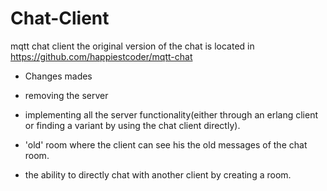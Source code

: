 # Chat-Client
mqtt chat client 
the original version of the chat is located in https://github.com/happiestcoder/mqtt-chat

- Changes mades 

- removing the server
- implementing all the server functionality(either through an erlang client or finding a variant by using the chat client directly).
- 'old' room where the client can see his the old messages of the chat room.
- the ability to directly chat with another client by creating a room.
